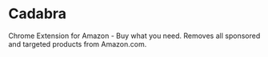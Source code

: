 
# Cadabra

Chrome Extension for Amazon - Buy what you need. Removes all sponsored and targeted products from Amazon.com.
